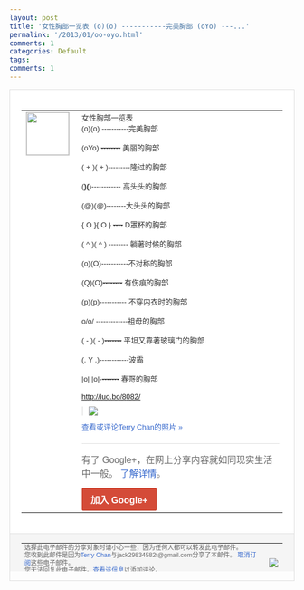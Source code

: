 ```yaml
---
layout: post
title: '女性胸部一览表 (o)(o) -----------完美胸部 (oYo) ---...'
permalink: '/2013/01/oo-oyo.html'
comments: 1
categories: Default
tags: 
comments: 1
---
```

<!-- X-Notifications: 1:7c24bceeb0000000 -->

<div style="border:solid 1px #dfdfdf;color:#686868;font:13px Arial"><div style="background-color:#fff;padding:20px;"><table cellpadding="0" cellspacing="0"><tr><td style="padding-right:15px;vertical-align:top"><a href="https://plus.google.com/_/notifications/emlink?emr=14900066512970582018&amp;emid=CNjBhtLEirUCFcgTcgodOH4AAA&amp;path=%2F108643996575278738906&amp;dt=1359358395003&amp;uob=8"><img height="75" src="https://lh3.googleusercontent.com/-KKRGTyJ5Bl0/AAAAAAAAAAI/AAAAAAAAtnY/R4QEWIp3Ur0/s75-c-k-a/photo.jpg" style="border:solid 1px #cccccc;" width="75"/></a></td><td style="width:578px;color:#333;font:13px Arial;vertical-align:top"><div style="padding-bottom:10px">女性胸部一览表<br/>(o)(o) -----------完美胸部<br/><br/>(oYo) <s>--------</s> 美丽的胸部<br/><br/>( + )( + )---------隆过的胸部<br/><br/>(<b>)(</b>)-<wbr/>----------- 高头头的胸部<br/><br/>(@)(@)--------<wbr/>大头头的胸部<br/><br/>{ O }{ O } <s>----</s> D罩杯的胸部<br/><br/>( ^ )( ^ ) -------- 躺著时候的胸部<br/><br/>(o)(O)-------<wbr/>----不对称的胸部<br/><br/>(Q)(O)<s>----<wbr/>----</s> 有伤痕的胸部<br/><br/>(p)(p)--------<wbr/>--- 不穿内衣时的胸部<br/><br/>o/o/ -------------祖母的胸部<br/><br/>( - )( - )<s>-------</s> 平坦又靠著玻璃门的胸部<br/><br/>(. Y .)------------波霸<br/><br/>|o| |o|-<s>-------</s> 春哥的胸部<br/><br/><a class="ot-anchor" href="http://luo.bo/8082/" rel="nofollow">http://luo.bo/8<wbr/>082/</a></div><div style="margin-bottom:10px;padding-left:10px; border-left:2px solid #EAEAEA"><span style="margin-right:5px"><a href="https://plus.google.com/_/notifications/emlink?emr=14900066512970582018&amp;emid=CNjBhtLEirUCFcgTcgodOH4AAA&amp;path=%2F108643996575278738906%2Fposts%2FX7yi8ZgVpTA%3Fgpinv%3DAMIXal9exQpsRIuHYojM7DvH7OajPtVrLHQADqjMy7JE0ztS6-JeHlkgYxb-q6AkZs4XZHe1WhPke2LqL2RkrYNUwLdImxAPaNdf8zZOCmKpzTRN-YgO-x8&amp;dt=1359358395003&amp;uob=8" style="color:#3366CC;text-decoration:none;"><img border="0" src="https://lh5.googleusercontent.com/-YJQLMI5Nhyc/UQYppLwqtXI/AAAAAAAAuN8/jIBpnRfsgvk/h120/1c422d9c320944ec061ad2c0f4ddaa98.jpg" style="max-height:200px;max-width:275px"/></a></span></div><a href="https://plus.google.com/_/notifications/emlink?emr=14900066512970582018&amp;emid=CNjBhtLEirUCFcgTcgodOH4AAA&amp;path=%2Fphotos%2F108643996575278738906%2Falbums%2F5838399747343554273%2F5838399754440717682%3Fgpinv%3DAMIXal9exQpsRIuHYojM7DvH7OajPtVrLHQADqjMy7JE0ztS6-JeHlkgYxb-q6AkZs4XZHe1WhPke2LqL2RkrYNUwLdImxAPaNdf8zZOCmKpzTRN-YgO-x8%26authkey%3DCJDXnoy73uyONA&amp;dt=1359358395003&amp;uob=8" style="color:#3366CC;text-decoration:none">查看或评论Terry Chan的照片 »</a><div style="margin-top:20px;border-top:solid 1px #dfdfdf"><div style="padding:15px 0;color:#686868;font:16px Arial">有了 Google+，在网上分享内容就如同现实生活中一般。 <a href="http://www.google.com/+/learnmore/" style="color:#3366CC;text-decoration:none">了解详情</a>。</div><a href="https://plus.google.com/_/notifications/emlink?emr=14900066512970582018&amp;emid=CNjBhtLEirUCFcgTcgodOH4AAA&amp;path=%2F%3Fgpinv%3DAMIXal9exQpsRIuHYojM7DvH7OajPtVrLHQADqjMy7JE0ztS6-JeHlkgYxb-q6AkZs4XZHe1WhPke2LqL2RkrYNUwLdImxAPaNdf8zZOCmKpzTRN-YgO-x8&amp;dt=1359358395003&amp;uob=8" style="display:inline-block;padding:7px 15px;background-color:#d44b38; color:#fff;font-size:16px; font-weight:bold;border-radius:2px;-webkit-border-radius:2px; -moz-border-radius:2px;border:solid 1px #c43b28; white-space:nowrap;text-decoration:none">加入 Google+</a></div></td></tr></table></div><div style="border-top:solid 1px #dfdfdf;padding:0 20px; background-color:#f5f5f5"><table cellpadding="0" cellspacing="0" style="height:50px"><tbody><tr><td style="vertical-align:middle;width:100%; color:#636363;font:11px Arial; line-height:120%">选择此电子邮件的分享对象时请小心一些，因为任何人都可以转发此电子邮件。<br/>您收到此邮件是因为<a href="https://plus.google.com/_/notifications/emlink?emr=14900066512970582018&amp;emid=CNjBhtLEirUCFcgTcgodOH4AAA&amp;path=%2F108643996575278738906%3Fgpinv%3DAMIXal9exQpsRIuHYojM7DvH7OajPtVrLHQADqjMy7JE0ztS6-JeHlkgYxb-q6AkZs4XZHe1WhPke2LqL2RkrYNUwLdImxAPaNdf8zZOCmKpzTRN-YgO-x8&amp;dt=1359358395003&amp;uob=8" style="color:#3366CC;text-decoration:none">Terry Chan</a>与jack29834582t@gmail.com分享了本邮件。 <a href="https://plus.google.com/_/notifications/emlink?emr=14900066512970582018&amp;emid=CNjBhtLEirUCFcgTcgodOH4AAA&amp;path=%2F_%2Fnonplus%2Femailsettings%3Fgpinv%3DAMIXal9exQpsRIuHYojM7DvH7OajPtVrLHQADqjMy7JE0ztS6-JeHlkgYxb-q6AkZs4XZHe1WhPke2LqL2RkrYNUwLdImxAPaNdf8zZOCmKpzTRN-YgO-x8%26est%3DADH5u8UHPt01sMTf4MpjjvrWG69jBzhnM--T829enTluWokpc4CcN0tC5WDfUwxr0lfT_-87s-uIaBLv89QSsmZd2CgQ_9_ugKXxXQXN3VtX5o4RruStcSIorAyQVzFB1DQhB81eAVGJ6JgwNenxCmWOgbbi9X7gMA&amp;dt=1359358395003&amp;uob=8" style="color:#3366CC;text-decoration:none">取消订阅</a>这些电子邮件。<br/>您无法回复此电子邮件。<a href="https://plus.google.com/_/notifications/emlink?emr=14900066512970582018&amp;emid=CNjBhtLEirUCFcgTcgodOH4AAA&amp;path=%2F108643996575278738906%2Fposts%2FX7yi8ZgVpTA%3Fgpinv%3DAMIXal9exQpsRIuHYojM7DvH7OajPtVrLHQADqjMy7JE0ztS6-JeHlkgYxb-q6AkZs4XZHe1WhPke2LqL2RkrYNUwLdImxAPaNdf8zZOCmKpzTRN-YgO-x8&amp;dt=1359358395003&amp;uob=8" style="color:#3366CC;text-decoration:none">查看该信息</a>以添加评论。<br/>Google Inc., 1600 Amphitheatre Pkwy, Mountain View, CA 94043 USA<br/></td><td><img src="https://ssl.gstatic.com/s2/oz/images/notifications/logo/google-plus-6617a72bb36cc548861652780c9e6ff1.png"/></td></tr></tbody></table></div></div>
